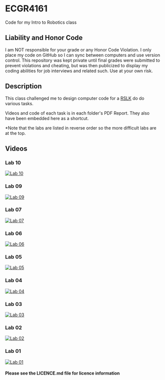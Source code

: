 # ECGR4161
Code for my Intro to Robotics class

## Liability and Honor Code ##
I am NOT responsible for your grade or any Honor Code Violation. I only
place my code on GitHub so I can sync between computers and use version
control. This repository was kept private until final grades were submitted
to prevent violations and cheating, but was then publicized to display my coding
abilities for job interviews and related such. Use at your own risk. 

## Description
This class challenged me to design computer code for a [RSLK](https://university.ti.com/en/faculty/ti-robotics-system-learning-kit/ti-robotics-system-learning-kit) do do various tasks.

Videos and code of each task is in each folder's PDF Report. They also have been embedded here as a shortcut.

*Note that the labs are listed in reverse order so the more difficult labs are at the top. 

## Videos
### Lab 10
[![Lab 10](https://img.youtube.com/vi/U_KL2b4HmrU/0.jpg)](https://www.youtube.com/watch?v=U_KL2b4HmrU)

### Lab 09
[![Lab 09](https://img.youtube.com/vi/TORXoqUS7fk/0.jpg)](https://www.youtube.com/watch?v=TORXoqUS7fk)

### Lab 07
[![Lab 07](https://img.youtube.com/vi/eVXzZ5GPVmk/0.jpg)](https://www.youtube.com/watch?v=eVXzZ5GPVmk)

### Lab 06
[![Lab 06](https://img.youtube.com/vi/gGr8TEWXEHc/0.jpg)](https://www.youtube.com/watch?v=gGr8TEWXEHc)

### Lab 05
[![Lab 05](https://img.youtube.com/vi/_FC7VgYZEkI/0.jpg)](https://www.youtube.com/watch?v=_FC7VgYZEkI)

### Lab 04
[![Lab 04](https://img.youtube.com/vi/6Vm6OOLjLMY/0.jpg)](https://www.youtube.com/watch?v=6Vm6OOLjLMY)

### Lab 03
[![Lab 03](https://img.youtube.com/vi/BoFbs03vxjQ/0.jpg)](https://www.youtube.com/watch?v=BoFbs03vxjQ)

### Lab 02
[![Lab 02](https://img.youtube.com/vi/sKXN6gtN52Q/0.jpg)](https://www.youtube.com/watch?v=sKXN6gtN52Q)

### Lab 01
[![Lab 01](https://img.youtube.com/vi/ksem2VkSCcE/0.jpg)](https://www.youtube.com/watch?v=ksem2VkSCcE)


#### Please see the LICENCE.md file for licence information ####
